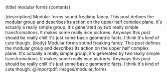 {title}
modular forms
{contents}

{description}
Modular forms sound freaking fancy.
This post defines the modular group and describes its action on
the upper half complex plane. 
It's actually a really simple group, it's generated by two really
simple transformations. It makes some really nice pictures.
Anyways this post should be really chill it's just some basic
geometric facts. I think it's kind of cute though.
{body}
Modular forms sound freaking fancy.
This post defines the modular group and describes its action on
the upper half complex plane. 
It's actually a really simple group, it's generated by two really
simple transformations. It makes some really nice pictures.
Anyways this post should be really chill it's just some basic
geometric facts. I think it's kind of cute though.
@importpdf: images/modular_forms
